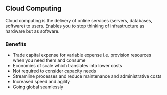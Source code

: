 ## Cloud Computing

Cloud computing is the delivery of online services (servers, databases, software) to users. Enables you to stop thinking of infrastructure as hardware but as software.

### Benefits

- Trade capital expense for variable expense i.e. provision resources when you need them and consume
- Economies of scale which translates into lower costs
- Not required to consider capacity needs
- Streamline processes and reduce maintenance and administrative costs
- Increased speed and agility
- Going global seamlessly
